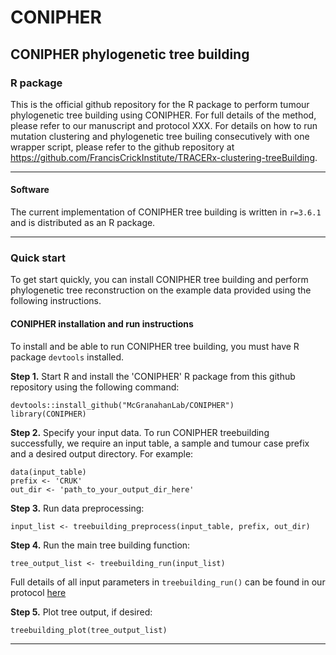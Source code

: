 # CONIPHER

## CONIPHER phylogenetic tree building 
### R package

This is the official github repository for the R package to perform tumour phylogenetic tree building using CONIPHER. For full details of the method, please refer to our manuscript and protocol XXX. For details on how to run mutation clustering and phylogenetic tree builing consecutively with one wrapper script, please refer to the github repository at https://github.com/FrancisCrickInstitute/TRACERx-clustering-treeBuilding. 

---
#### Software
The current implementation of CONIPHER tree building is written in `r=3.6.1` and is distributed as an R package.

---
### Quick start

To get start quickly, you can install CONIPHER tree building and perform phylogenetic tree reconstruction on the example data provided using the following instructions.

#### CONIPHER installation and run instructions
To install and be able to run CONIPHER tree building, you must have R package `devtools` installed. 

**Step 1.** Start R and install the 'CONIPHER' R package from this github repository using the following command:
```
devtools::install_github("McGranahanLab/CONIPHER")
library(CONIPHER)
```

**Step 2.** Specify your input data. To run CONIPHER treebuilding successfully, we require an input table, a sample and tumour case prefix and a desired output directory. For example:
```
data(input_table)
prefix <- 'CRUK'
out_dir <- 'path_to_your_output_dir_here'
```

**Step 3.** Run data preprocessing:
```
input_list <- treebuilding_preprocess(input_table, prefix, out_dir)
```

**Step 4.** Run the main tree building function:
```
tree_output_list <- treebuilding_run(input_list)
```
Full details of all input parameters in `treebuilding_run()` can be found in our protocol [here](https://www.example.com)


**Step 5.** Plot tree output, if desired:
```
treebuilding_plot(tree_output_list)
```


---

